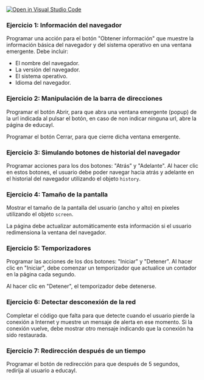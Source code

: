 [![Open in Visual Studio Code](https://classroom.github.com/assets/open-in-vscode-2e0aaae1b6195c2367325f4f02e2d04e9abb55f0b24a779b69b11b9e10269abc.svg)](https://classroom.github.com/online_ide?assignment_repo_id=16279236&assignment_repo_type=AssignmentRepo)
### **Ejercicio 1: Información del navegador**

Programar una acción para el botón "Obtener información" que muestre la información básica del navegador y del sistema operativo en una ventana emergente. Debe incluir:

- El nombre del navegador.
- La versión del navegador.
- El sistema operativo.
- Idioma del navegador.

### **Ejercicio 2: Manipulación de la barra de direcciones**

Programar el botón Abrir, para que abra una ventana emergente (popup) de la url indicada al pulsar el botón, en caso de non indicar ninguna url, abre la página de educayl.

Programar el botón Cerrar, para que cierre dicha ventana emergente.

### **Ejercicio 3: Simulando botones de historial del navegador**

Programar acciones para los dos botones: "Atrás" y "Adelante". Al hacer clic en estos botones, el usuario debe poder navegar hacia atrás y adelante en el historial del navegador utilizando el objeto `history`.

### **Ejercicio 4: Tamaño de la pantalla**

Mostrar el tamaño de la pantalla del usuario (ancho y alto) en píxeles utilizando el objeto `screen`. 

La página debe actualizar automáticamente esta información si el usuario redimensiona la ventana del navegador.

### **Ejercicio 5: Temporizadores**

Programar las acciones de los dos botones: "Iniciar" y "Detener". Al hacer clic en "Iniciar", debe comenzar un temporizador que actualice un contador en la página cada segundo. 

Al hacer clic en "Detener", el temporizador debe detenerse.

### **Ejercicio 6: Detectar desconexión de la red**

Completar el código que falta para que detecte cuando el usuario pierde la conexión a Internet y muestre un mensaje de alerta en ese momento. Si la conexión vuelve, debe mostrar otro mensaje indicando que la conexión ha sido restaurada.

### **Ejercicio 7: Redirección después de un tiempo**

Programar el botón de redirección para que después de 5 segundos, redirija al usuario a educayl.

